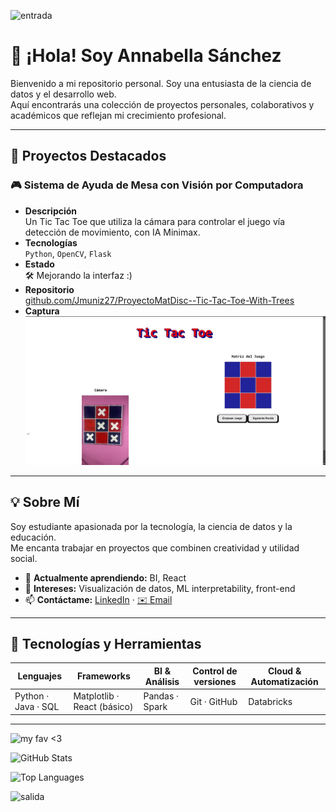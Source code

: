 ![entrada](https://media.giphy.com/media/v1.Y2lkPTc5MGI3NjExczJ5bHp5czJtem9lZWdmMTEyeWg3NzFoa3dmM3JxYnZzMmo5a2Q4NyZlcD12MV9zdGlja2Vyc19zZWFyY2gmY3Q9cw/xBoSZ8VksO4W9d7fjH/giphy.gif)

# 👋 ¡Hola! Soy Annabella Sánchez

Bienvenido a mi repositorio personal. Soy una entusiasta de la ciencia de datos y el desarrollo web.  
Aquí encontrarás una colección de proyectos personales, colaborativos y académicos que reflejan mi crecimiento profesional.

---

## 🚀 Proyectos Destacados

### 🎮 Sistema de Ayuda de Mesa con Visión por Computadora
- **Descripción**  
  Un Tic Tac Toe que utiliza la cámara para controlar el juego vía detección de movimiento, con IA Minimax.
- **Tecnologías**  
  `Python`, `OpenCV`, `Flask`
- **Estado**  
  🛠️ Mejorando la interfaz :)
- **Repositorio**  
  [github.com/Jmuniz27/ProyectoMatDisc--Tic-Tac-Toe-With-Trees](https://github.com/Jmuniz27/ProyectoMatDisc--Tic-Tac-Toe-With-Trees)
- **Captura**  
  ![Demo del juego](32955557-4e09-42e8-9474-137e0bcd30f3.jpeg)

---

## 💡 Sobre Mí

Soy estudiante apasionada por la tecnología, la ciencia de datos y la educación.  
Me encanta trabajar en proyectos que combinen creatividad y utilidad social.

- 🌱 **Actualmente aprendiendo:** BI, React  
- 🧠 **Intereses:** Visualización de datos, ML interpretability, front-end  
- 📫 **Contáctame:** [LinkedIn](https://linkedin.com/in/annabellasanchez) · [✉️ Email](mailto:tu.email@ejemplo.com)

---

## 🧰 Tecnologías y Herramientas

| Lenguajes       | Frameworks          | BI & Análisis   | Control de versiones | Cloud & Automatización |
|-----------------|---------------------|-----------------|----------------------|------------------------|
| Python · Java · SQL | Matplotlib · React (básico) | Pandas · Spark | Git · GitHub         | Databricks             |

---
![my fav <3](https://media.giphy.com/media/v1.Y2lkPTc5MGI3NjExdXl0b2thbW8weGhobHozODdmNWh3enlta2FmNGkwbXYxencyZ2FucSZlcD12MV9zdGlja2Vyc19zZWFyY2gmY3Q9cw/JR2W4HkHxb72y4hpn6/giphy.gif)


![GitHub Stats](https://github-readme-stats.vercel.app/api?username=manzannita&show_icons=true&theme=tokyonight&cache_seconds=86400)

![Top Languages](https://github-readme-stats.vercel.app/api/top-langs/?username=manzannita&layout=compact&theme=tokyonight&cache_seconds=86400)

![salida](https://media.giphy.com/media/ZBQJSfm4Bl7flc3w99/giphy.gif?cid=ecf05e47v00jonwkrdxy9nl2cq4oj6mnshpt40jzjkcfusym&ep=v1_stickers_search&rid=giphy.gif&ct=ts)

